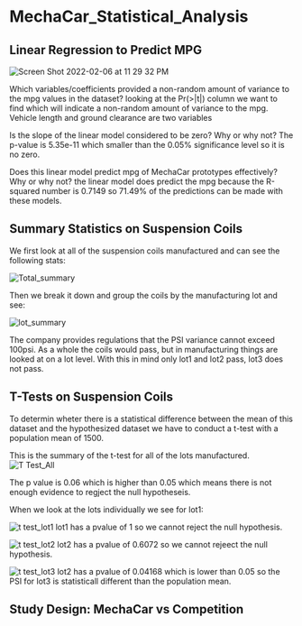 # MechaCar_Statistical_Analysis

## Linear Regression to Predict MPG

![Screen Shot 2022-02-06 at 11 29 32 PM](https://user-images.githubusercontent.com/92561003/152743909-e288e83a-a747-4c39-bafc-bbf3f95f6e90.png)

Which variables/coefficients provided a non-random amount of variance to the mpg values in the dataset?
looking at the Pr(>|t|) column we want to find which will indicate a non-random amount of variance to the mpg. Vehicle length and ground clearance are two variables 

Is the slope of the linear model considered to be zero? Why or why not?
The p-value is 5.35e-11 which smaller than the 0.05% significance level so it is no zero.

Does this linear model predict mpg of MechaCar prototypes effectively? Why or why not?
the linear model does predict the mpg because the R-squared number is 0.7149 so 71.49% of the predictions can be made with these models.

## Summary Statistics on Suspension Coils

We first look at all of the suspension coils manufactured and can see the following stats:


![Total_summary](https://user-images.githubusercontent.com/92561003/153340332-b573345a-4aa7-486f-81d3-a687fe145b2e.png)

Then we break it down and group the coils by the manufacturing lot and see:


![lot_summary](https://user-images.githubusercontent.com/92561003/153340346-c30bed54-29d7-46a3-a2e2-f753f57e9dcd.png)

The company provides regulations that the PSI variance cannot exceed 100psi. As a whole the coils would pass, but in manufacturing things are looked at on a lot level. With this in mind only lot1 and lot2 pass, lot3 does not pass.

## T-Tests on Suspension Coils

To determin wheter there is a statistical difference between the mean of this dataset and the hypothesized dataset we have to conduct a t-test with a population mean of 1500. 

This is the summary of the t-test for all of the lots manufactured.
![T Test_All](https://user-images.githubusercontent.com/92561003/153348355-b481ff06-d722-4a73-b728-2f4ac46a973e.png)

The p value is 0.06 which is higher than 0.05 which means there is not enough evidence to regject the null hypotheseis.

When we look at the lots individually we see for lot1:

![t test_lot1](https://user-images.githubusercontent.com/92561003/153348358-98e0916a-f518-4c67-b1a5-400cc6602458.png)
lot1 has a pvalue of 1 so we cannot reject the null hypothesis.


![t test_lot2](https://user-images.githubusercontent.com/92561003/153348360-fe639b9c-d5aa-4f51-841e-d7ea36d479ef.png)
lot2 has a pvalue of 0.6072 so we cannot rejeect the null hypothesis.


![t test_lot3](https://user-images.githubusercontent.com/92561003/153348362-cc57f7b5-ba5d-44bc-8cf9-fe53c7c4ca08.png)
lot2 has a pvalue of 0.04168 which is lower than 0.05 so the PSI for lot3 is statisticall different than the population mean.

## Study Design: MechaCar vs Competition









